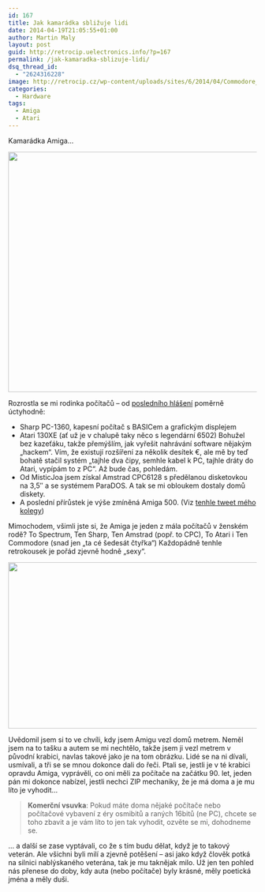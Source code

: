 ```yaml
---
id: 167
title: Jak kamarádka sbližuje lidi
date: 2014-04-19T21:05:55+01:00
author: Martin Maly
layout: post
guid: http://retrocip.uelectronics.info/?p=167
permalink: /jak-kamaradka-sblizuje-lidi/
dsq_thread_id:
  - "2624316228"
image: http://retrocip.cz/wp-content/uploads/sites/6/2014/04/Commodore_Amiga_500_European_box_angle-1140x198.jpg
categories:
  - Hardware
tags:
  - Amiga
  - Atari
---
```

Kamarádka Amiga&#8230;

<a href="http://retrocip.uelectronics.info/jak-kamaradka-sblizuje-lidi/commodore_amiga_500_european_box_angle/" rel="attachment wp-att-168"><img loading="lazy" class="aligncenter size-medium wp-image-168" alt="" src="http://retrocip.uelectronics.info/wp-content/uploads/sites/6/2014/04/Commodore_Amiga_500_European_box_angle-650x487.jpg" width="650" height="487" srcset="https://retrocip.cz/wp-content/uploads/sites/6/2014/04/Commodore_Amiga_500_European_box_angle-650x487.jpg 650w, https://retrocip.cz/wp-content/uploads/sites/6/2014/04/Commodore_Amiga_500_European_box_angle-1024x768.jpg 1024w" sizes="(max-width: 650px) 100vw, 650px" /></a>

<!--more-->

Rozrostla se mi rodinka počítačů &#8211; od [posledního hlášení](http://retrocip.uelectronics.info/dva-prirustky-do-archivu/ "Dva přírůstky do archivu") poměrně úctyhodně:

  * Sharp PC-1360, kapesní počítač s BASICem a grafickým displejem
  * Atari 130XE (ať už je v chalupě taky něco s legendární 6502) Bohužel bez kazeťáku, takže přemýšlím, jak vyřešit nahrávání software nějakým &#8222;hackem&#8220;. Vím, že existují rozšíření za několik desítek €, ale mě by teď bohatě stačil systém &#8222;tajhle dva čipy, semhle kabel k PC, tajhle dráty do Atari, vypípám to z PC&#8220;. Až bude čas, pohledám.
  * Od MisticJoa jsem získal Amstrad CPC6128 s předělanou disketovkou na 3,5&#8243; a se systémem ParaDOS. A tak se mi obloukem dostaly domů diskety.
  * A poslední přírůstek je výše zmíněná Amiga 500. (Viz [tenhle tweet mého kolegy](https://twitter.com/adbar/status/456409469333667840))

Mimochodem, všimli jste si, že Amiga je jeden z mála počítačů v ženském rodě? To Spectrum, Ten Sharp, Ten Amstrad (popř. to CPC), To Atari i Ten Commodore (snad jen &#8222;ta cé šedesát čtyřka&#8220;) Každopádně tenhle retrokousek je pořád zjevně hodně &#8222;sexy&#8220;.

<a href="http://retrocip.uelectronics.info/jak-kamaradka-sblizuje-lidi/blv9_qzcaaa7qyf/" rel="attachment wp-att-173"><img loading="lazy" class="aligncenter size-full wp-image-173" alt="" src="http://retrocip.uelectronics.info/wp-content/uploads/sites/6/2014/04/BlV9_QzCAAA7qyF.jpg" width="599" height="337" /></a>

Uvědomil jsem si to ve chvíli, kdy jsem Amigu vezl domů metrem. Neměl jsem na to tašku a autem se mi nechtělo, takže jsem ji vezl metrem v původní krabici, navlas takové jako je na tom obrázku. Lidé se na ni dívali, usmívali, a tři se se mnou dokonce dali do řeči. Ptali se, jestli je v té krabici opravdu Amiga, vyprávěli, co oni měli za počítače na začátku 90. let, jeden pán mi dokonce nabízel, jestli nechci ZIP mechaniky, že je má doma a je mu líto je vyhodit&#8230;

> **Komerční vsuvka**: Pokud máte doma nějaké počítače nebo počítačové vybavení z éry osmibitů a raných 16bitů (ne PC), chcete se toho zbavit a je vám líto to jen tak vyhodit, ozvěte se mi, dohodneme se.

&#8230; a další se zase vyptávali, co že s tím budu dělat, když je to takový veterán. Ale všichni byli milí a zjevně potěšení &#8211; asi jako když člověk potká na silnici nablýskaného veterána, tak je mu taknějak milo. Už jen ten pohled nás přenese do doby, kdy auta (nebo počítače) byly krásné, měly poetická jména a měly duši.